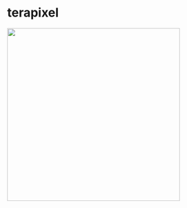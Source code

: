 terapixel
=========

<a href="/42am/logos/raw/master/terapixel/terapixel.svg.png"><img src="/42am/logos/raw/master/terapixel/terapixel.svg.png" width="400px" /></a>

